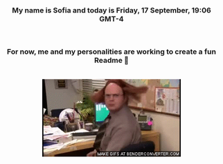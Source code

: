 


<div align="center">
<h3 >My name is Sofia and today is Friday, 17 September, 19:06 GMT-4</h3><br>
<h3 >For now, me and my personalities are working to create a fun Readme 👋
</h3><br>
<img src='img/dwight.gif' alt='working...'/>
</div>
